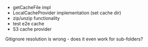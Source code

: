 * getCacheFile impl
* LocalCacheProvider implementation (set cache dir)
* zip/unzip functionality
* test e2e cache
* S3 cache provider


Gitignore resolution is wrong - does it even work for sub-folders?